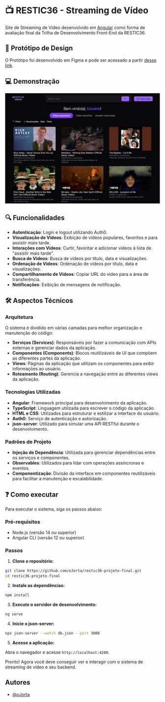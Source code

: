 # 📺 RESTIC36 - Streaming de Vídeo

Site de Streaming de Vídeo desenvolvido em [Angular](https://github.com/angular/angular-cli) como forma de avaliação final da Trilha de Desenvolvimento Front-End da RESTIC36.
## 🎨 Protótipo de Design

O Protótipo foi desenvolvido em Figma e pode ser acessado a partir [desse link](https://www.figma.com/design/zKPbhzN8hS5bKsGsbjAXYt/RESTIC36---Projeto-Final?node-id=0-1&t=orP4FqXPnUpyCHbE-1).


## 💻 Demonstração

![Captura de tela](src\assets\images\captura-de-tela.jpeg)


## 🔍 Funcionalidades

- **Autenticação**: Login e logout utilizando Auth0.
- **Visualização de Vídeos**: Exibição de vídeos populares, favoritos e para assistir mais tarde.
- **Interações com Vídeos**: Curtir, favoritar e adicionar vídeos à lista de "assistir mais tarde".
- **Busca de Vídeos**: Busca de vídeos por título, data e visualizações.
- **Ordenação de Vídeos**: Ordenação de vídeos por título, data e visualizações.
- **Compartilhamento de Vídeos**: Copiar URL do vídeo para a área de transferência.
- **Notificações**: Exibição de mensagens de notificação.

## 🛠️ Aspectos Técnicos

### Arquitetura

O sistema é dividido em várias camadas para melhor organização e manutenção do código:

- **Serviços (Services)**: Responsáveis por fazer a comunicação com APIs externas e gerenciar dados da aplicação.
- **Componentes (Components)**: Blocos reutilizáveis de UI que compõem as diferentes partes da aplicação.
- **Views**: Páginas da aplicação que utilizam os componentes para exibir informações ao usuário.
- **Roteamento (Routing)**: Gerencia a navegação entre as diferentes views da aplicação.

### Tecnologias Utilizadas

- **Angular**: Framework principal para desenvolvimento da aplicação.
- **TypeScript**: Linguagem utilizada para escrever o código da aplicação.
- **HTML e CSS**: Utilizados para estruturar e estilizar a interface do usuário.
- **Auth0**: Serviço de autenticação e autorização.
- **json-server**: Utilizado para simular uma API RESTful durante o desenvolvimento.

### Padrões de Projeto

- **Injeção de Dependência**: Utilizada para gerenciar dependências entre os serviços e componentes.
- **Observables**: Utilizados para lidar com operações assíncronas e eventos.
- **Componentização**: Divisão da interface em componentes reutilizáveis para facilitar a manutenção e escalabilidade.

## ❓ Como executar

Para executar o sistema, siga os passos abaixo:

### Pré-requisitos

- Node.js (versão 14 ou superior)
- Angular CLI (versão 12 ou superior)

### Passos

1. **Clone o repositório:**

  ```bash
  git clone https://github.com/oJorta/restic36-projeto-final.git
  cd restic36-projeto-final
  ```

2. **Instale as dependências:**

  ```bash
  npm install
  ```

3. **Execute o servidor de desenvolvimento:**

  ```bash
  ng serve
  ```

4. **Inicie o json-server:**

  ```bash
  npx json-server --watch db.json --port 3000
  ```

5. **Acesse a aplicação:**

  Abra o navegador e acesse `http://localhost:4200`.

Pronto! Agora você deve conseguir ver e interagir com o sistema de streaming de vídeo e seu backend.


## Autores

- [@oJorta](https://www.github.com/ojorta)

